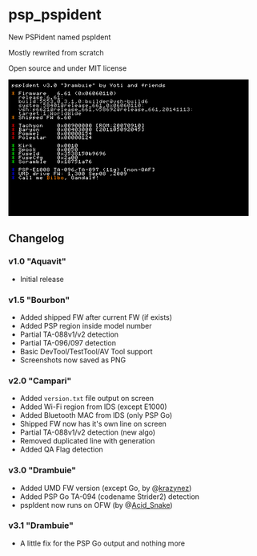 # psp_pspident
New PSPident named pspIdent

Mostly rewrited from scratch

Open source and under MIT license

![README.png](README.png?raw=true "README.png")

## Changelog

### v1.0 "Aquavit"
* Initial release
### v1.5 "Bourbon"
* Added shipped FW after current FW (if exists)
* Added PSP region inside model number
* Partial TA-088v1/v2 detection
* Partial TA-096/097 detection
* Basic DevTool/TestTool/AV Tool support
* Screenshots now saved as PNG
### v2.0 "Campari"
* Added `version.txt` file output on screen
* Added Wi-Fi region from IDS (except E1000)
* Added Bluetooth MAC from IDS (only PSP Go)
* Shipped FW now has it's own line on screen
* Partial TA-088v1/v2 detection (new algo)
* Removed duplicated line with generation
* Added QA Flag detection
### v3.0 "Drambuie"
* Added UMD FW version (except Go, by @[krazynez](https://github.com/krazynez))
* Added PSP Go TA-094 (codename Strider2) detection
* pspIdent now runs on OFW (by @[Acid_Snake](https://github.com/JoseAaronLopezGarcia))
### v3.1 "Drambuie"
* A little fix for the PSP Go output and nothing more
